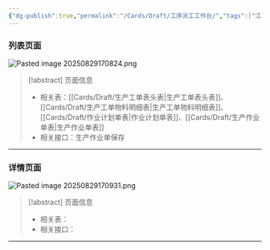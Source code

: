 ```yaml
---
{"dg-publish":true,"permalink":"/Cards/Draft/工序派工工作台/","tags":["江淮毅昌/蝶创I-MES/MES"]}
---
```




### 列表页面

![Pasted image 20250829170824.png](/img/user/Extras/Attachments/Pasted%20image%2020250829170824.png)

> [!abstract] 页面信息
> - 相关表：[[Cards/Draft/生产工单表头表\|生产工单表头表]]、[[Cards/Draft/生产工单物料明细表\|生产工单物料明细表]]、[[Cards/Draft/作业计划单表\|作业计划单表]]、[[Cards/Draft/生产作业单表\|生产作业单表]]
> - 相关接口：生产作业单保存





---



### 详情页面

![Pasted image 20250829170931.png](/img/user/Extras/Attachments/Pasted%20image%2020250829170931.png)

> [!abstract] 页面信息
> - 相关表：
> - 相关接口：



---